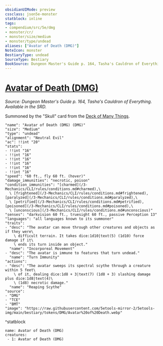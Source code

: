 ```yaml
---
obsidianUIMode: preview
cssclass: json5e-monster
statblock: inline
tags:
- compendium/src/5e/dmg
- monster/cr/
- monster/size/medium
- monster/type/undead
aliases: ["Avatar of Death (DMG)"]
NoteIcon: monster
BestiaryType: undead
SourceType: Bestiary
BookSource: Dungeon Master's Guide p. 164, Tasha's Cauldron of Everything. Available in the SRD.
---
```

# [Avatar of Death (DMG)](3-Mechanics\CLI\bestiary\undead/avatar-of-death-dmg.md)
*Source: Dungeon Master's Guide p. 164, Tasha's Cauldron of Everything. Available in the SRD.*  

Summoned by the "Skull" card from the [Deck of Many Things](/3-Mechanics/CLI/items/deck-of-many-things.md).

```statblock
"name": "Avatar of Death (DMG) (DMG)"
"size": "Medium"
"type": "undead"
"alignment": "Neutral Evil"
"ac": !!int "20"
"stats":
- !!int "16"
- !!int "16"
- !!int "16"
- !!int "16"
- !!int "16"
- !!int "16"
"speed": "60 ft., fly 60 ft. (hover)"
"damage_immunities": "necrotic, poison"
"condition_immunities": "[charmed](/3-Mechanics/CLI/rules/conditions.md#charmed),\
  \ [frightened](/3-Mechanics/CLI/rules/conditions.md#frightened), [paralyzed](/3-Mechanics/CLI/rules/conditions.md#paralyzed),\
  \ [petrified](/3-Mechanics/CLI/rules/conditions.md#petrified), [poisoned](/3-Mechanics/CLI/rules/conditions.md#poisoned),\
  \ [unconscious](/3-Mechanics/CLI/rules/conditions.md#unconscious)"
"senses": "darkvision 60 ft., truesight 60 ft., passive Perception 13"
"languages": "all languages known to its summoner"
"traits":
- "desc": "The avatar can move through other creatures and objects as if they were\
    \ difficult terrain. It takes dice:1d10|text(5) (1d10) force damage if it\
    \ ends its turn inside an object."
  "name": "Incorporeal Movement"
- "desc": "The avatar is immune to features that turn undead."
  "name": "Turn Immunity"
"actions":
- "desc": "The avatar sweeps its spectral scythe through a creature within 5 feet\
    \ of it, dealing dice:1d8 + 3|text(7) (1d8 + 3) slashing damage plus dice:1d8|text(4)\
    \ (1d8) necrotic damage."
  "name": "Reaping Scythe"
"source":
- "DMG"
- "TCE"
- "BMT"
"image": "https://raw.githubusercontent.com/5etools-mirror-2/5etools-img/main/bestiary/tokens/DMG/Avatar%20of%20Death.webp"
```
^statblock

```encounter-table
name: Avatar of Death (DMG)
creatures:
 - 1: Avatar of Death (DMG)
```